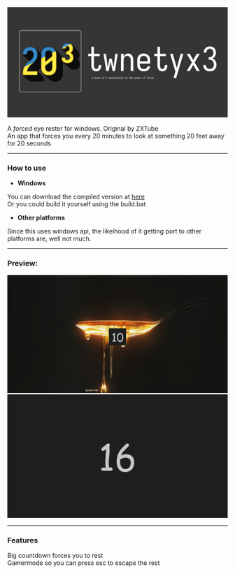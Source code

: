 <div align="center">
    <img src="src/assets/banner.png" alt="Logo">
</div>

A *forced* eye rester for windows. Original by ZXTube  
An app that forces you every 20 minutes to look at something 20 feet away for 20 seconds

---

### How to use
- **Windows**

You can download the compiled version at [here](https://github.com/nonepork/twentyx3/releases/tag/Latest)  
Or you could build it yourself using the build.bat

- **Other platforms**

Since this uses windows api, the likeihood of it getting port to other platforms are, well not much.

---
### Preview:
![preview1](src/assets/preview1.png)
![preview2](src/assets/preview2.png)

---
### Features

Big countdown forces you to rest  
Gamermode so you can press esc to escape the rest  
